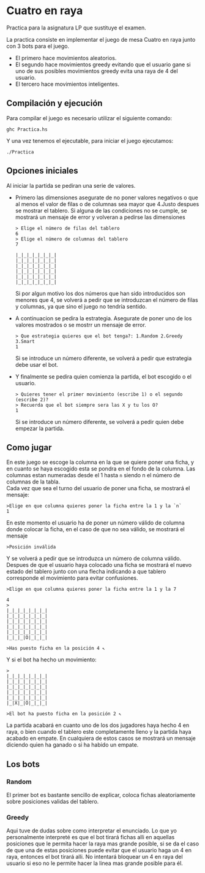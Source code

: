 # Cuatro en raya
Practica para la asignatura LP que sustituye el examen.

La practica consiste en implementar el juego de mesa Cuatro en raya junto con 3 bots para el juego. 
* El primero hace movimientos aleatorios.
* El segundo hace movimientos greedy evitando que el usuario gane si uno de sus posibles movimientos greedy evita una raya de 4 del usuario.
* El tercero hace movimientos inteligentes.

## Compilación y ejecución
Para compilar el juego es necesario utilizar el siguiente comando:
```
ghc Practica.hs
```

Y una vez tenemos el ejecutable, para iniciar el juego ejecutamos: 

```
./Practica
```

## Opciones iniciales
Al iniciar la partida se pediran una serie de valores. 
* Primero las dimensiones asegurate de no poner valores negativos o que al menos el valor de filas o de columnas sea mayor que 4.Justo despues se mostrar el tablero. Si alguna de las condiciones no se cumple, se mostrará un mensaje de error y volveran a pedirse las dimensiones

    ```
    > Elige el número de filas del tablero
    6
    > Elige el número de columnas del tablero
    7

    |_|_|_|_|_|_|_|
    |_|_|_|_|_|_|_|
    |_|_|_|_|_|_|_|
    |_|_|_|_|_|_|_|
    |_|_|_|_|_|_|_|
    |_|_|_|_|_|_|_|
    ```
    Si por algun motivo los dos números que han sido introducidos son menores que 4, se volverá a pedir que se introduzcan
    el número de filas y columnas, ya que sino el juego no tendría sentido.
* A continuacion se pedira la estrategia. Asegurate de poner uno de los valores mostrados o se mostrr un mensaje de error.
    ```
    > Que estrategia quieres que el bot tenga?: 1.Random 2.Greedy 3.Smart
    1
    ```
    Si se introduce un número diferente, se volverá a pedir que estrategia debe usar el bot.
* Y finalmente se pedira quien comienza la partida, el bot escogido o el usuario.
    ```
    > Quieres tener el primer movimiento (escribe 1) o el segundo (escribe 2)?
    > Recuerda que el bot siempre sera las X y tu los O?
    1
    ```
    Si se introduce un número diferente, se volverá a pedir quien debe empezar la partida.

## Como jugar
En este juego se escoge la columna en la que se quiere poner una ficha, y en cuanto se haya escogido esta se pondra en el fondo de la columna.
Las columnas estan numeradas desde el 1 hasta `n` siendo n el número de columnas de la tabla.<br>
Cada vez que sea el turno del usuario de poner una ficha, se mostrará el mensaje:

```
>Elige en que columna quieres poner la ficha entre la 1 y la `n`
1
```
En este momento el usuario ha de poner un número válido de columna donde colocar la ficha, en el caso de que no sea válido, se mostrará el mensaje
```
>Posición inválida
```
Y se volverá a pedir que se introduzca un número de columna válido.<br>
Despues de que el usuario haya colocado una ficha se mostrará el nuevo estado del tablero junto con una flecha indicando a que tablero corresponde el movimiento para evitar confusiones.

```
>Elige en que columna quieres poner la ficha entre la 1 y la 7

4
>
|_|_|_|_|_|_|_|
|_|_|_|_|_|_|_|
|_|_|_|_|_|_|_|
|_|_|_|_|_|_|_| 
|_|_|_|_|_|_|_|
|_|_|_|O|_|_|_|

>Has puesto ficha en la posición 4 ↖
```
Y si el bot ha hecho un movimiento:
```
>
|_|_|_|_|_|_|_|
|_|_|_|_|_|_|_|
|_|_|_|_|_|_|_|
|_|_|_|_|_|_|_|
|_|_|_|_|_|_|_|
|_|X|_|O|_|_|_|

>El bot ha puesto ficha en la posición 2 ↖
```
La partida acabará en cuanto uno de los dos jugadores haya hecho 4 en raya, o bien cuando el tablero este completamente lleno y la partida haya acabado
en empate. En cualquiera de estos casos se mostrará un mensaje diciendo quien ha ganado o si ha habido un empate.

## Los bots
### Random
El primer bot es bastante sencillo de explicar, coloca fichas aleatoriamente sobre posiciones validas del tablero.
### Greedy
Aqui tuve de dudas sobre como interpretar el enunciado. Lo que yo personalmente interpreté es que el bot tirará fichas alli en aquellas posiciones que le permita hacer la raya mas grande posible, si se da el caso de que una de estas posiciones puede evitar que el usuario haga un 4 en raya, entonces el bot tirará alli. No intentará bloquear un 4 en raya del usuario si eso no le permite hacer la linea mas grande posible para él.  
